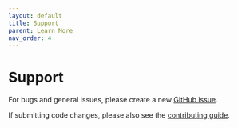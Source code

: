 ```yaml
---
layout: default
title: Support
parent: Learn More
nav_order: 4
---
```


# Support

For bugs and general issues, please create a new [GitHub issue](https://github.com/square/spincycle/issues).

If submitting code changes, please also see the [contributing guide](https://github.com/square/spincycle/blob/master/CONTRIBUTING.md).
